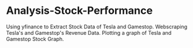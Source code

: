 # Analysis-Stock-Performance
Using yfinance to Extract Stock Data of Tesla and Gamestop.  Webscraping Tesla's and Gamestop's Revenue Data. Plotting a graph of  Tesla and Gamestop Stock Graph.
